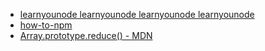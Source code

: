 - [learnyounode learnyounode learnyounode learnyounode](https://github.con/workshopper/learnyounode)
- [how-to-npm](https://github.com/workshopper/how-to-npm)
- [Array.prototype.reduce() - MDN](https://developer.mozilla.org/es/docs/JavaScript/Reference/Global_Objects/Array/Reduce)
